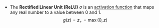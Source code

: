 - The **Rectified Linear Unit (ReLU)** $\sigma$ is an [activation function](Activation%20Function.md) that maps any real number to a value between 0 and 1.
$$
g(z) = z_+ = \max(0, z)
$$
